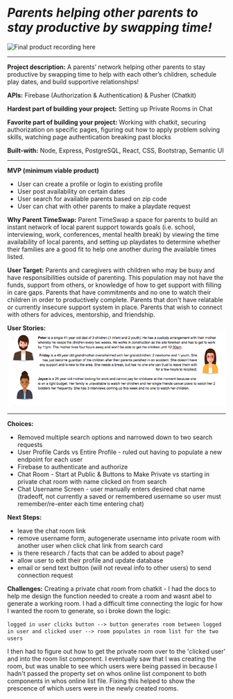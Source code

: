 *Parents helping other parents to stay productive by swapping time!*
========

![Final product recording here](Client/images/Daaimah_final_project_parent_timeswap.gif)

----------------

**Project description:** 
A parents’ network helping other parents to stay productive by swapping time to help with each other’s children, schedule play dates, and build supportive relationships!

**APIs:** Firebase (Authorization & Authentication) & Pusher (Chatkit)

**Hardest part of building your project:** Setting up Private Rooms in Chat

**Favorite part of building your project:** Working with chatkit, securing authorization on specific pages, figuring out how to apply problem solving skills, watching page authentication breaking past blocks

**Built-with:** Node, Express, PostgreSQL, React, CSS, Bootstrap, Semantic UI

----------------

**MVP (minimum viable product)** 
* User can create a profile or login to existing profile
* User post availability on certain dates
* User search for available parents based on zip code
* User can chat with other parents to make a playdate request

**Why Parent TimeSwap:**
Parent TimeSwap a space for parents to build an instant network of local parent support towards goals (i.e. school, interviewing, work, conferences, mental health break) by viewing the time availability of local parents, and setting up playdates to determine whether their families are a good fit to help one another during the available times listed. 

**User Target:** 
Parents and caregivers with children who may be busy and have responsibilities outside of parenting. This population may not have the funds, support from others, or knowledge of how to get support with filling in care gaps. Parents that have commitments and no one to watch their children in order to productively complete. Parents that don't have relatable or currently insecure support system in place. Parents that wish to connect with others for advices, mentorship, and friendship.

**User Stories:** 
![User Stories Here](Client/images/users.png)

----------------

**Choices:**
* Removed multiple search options and narrowed down to two search requests
* User Profile Cards vs Entire Profile - ruled out having to populate a new endpoint for each user
* Firebase to authenticate and authorize
* Chat Room - Start at Public & Buttons to Make Private vs starting in private chat room with name clicked on from search
* Chat Username Screen - user manually enters desired chat name (tradeoff, not currently a saved or remembered username so user must remember/re-enter each time entering chat)


**Next Steps:**
* leave the chat room link
* remove username form, autogenerate username into private room with another user when click chat link from search card
* is there research / facts that can be added to about page?
* allow user to edit their profile and update database
* email or send text button (will not reveal info to other users) to send connection request
  
**Challenges:**
Creating a private chat room from chatkit - I had the docs to help me design the function needed to create a room and wasnt abel to generate a working room. I had a difficult time connecting the logic for how I wanted the room to generate, so i broke down the logic:
````
logged in user clicks button --> button generates room between logged in user and clicked user --> room populates in room list for the two users
````

I then had to figure out how to get the private room over to the 'clicked user' and into the room list component. I eventually saw that I was creating the room, but was unable to see which users were being passed in because I hadn't passed the property set on whos online list component to both components in whos online list file. Fixing this helped to show the prescence of which users were in the newly created rooms.